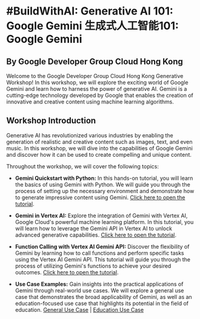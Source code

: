 # #BuildWithAI: Generative AI 101: Google Gemini 生成式人工智能101: Google Gemini

## By Google Developer Group Cloud Hong Kong

Welcome to the Google Developer Group Cloud Hong Kong Generative Workshop! In this workshop, we will explore the exciting world of Google Gemini and learn how to harness the power of generative AI. Gemini is a cutting-edge technology developed by Google that enables the creation of innovative and creative content using machine learning algorithms.

## Workshop Introduction

Generative AI has revolutionized various industries by enabling the generation of realistic and creative content such as images, text, and even music. In this workshop, we will dive into the capabilities of Google Gemini and discover how it can be used to create compelling and unique content.

Throughout the workshop, we will cover the following topics:

- **Gemini Quickstart with Python:** In this hands-on tutorial, you will learn the basics of using Gemini with Python. We will guide you through the process of setting up the necessary environment and demonstrate how to generate impressive content using Gemini. [Click here to open the tutorial](https://colab.research.google.com/github/google/generative-ai-docs/blob/main/site/en/tutorials/python_quickstart.ipynb).

- **Gemini in Vertex AI:** Explore the integration of Gemini with Vertex AI, Google Cloud's powerful machine learning platform. In this tutorial, you will learn how to leverage the Gemini API in Vertex AI to unlock advanced generative capabilities. [Click here to open the tutorial](https://colab.research.google.com/github/GoogleCloudPlatform/generative-ai/blob/main/gemini/getting-started/intro_gemini_python.ipynb).

- **Function Calling with Vertex AI Gemini API:** Discover the flexibility of Gemini by learning how to call functions and perform specific tasks using the Vertex AI Gemini API. This tutorial will guide you through the process of utilizing Gemini's functions to achieve your desired outcomes. [Click here to open the tutorial](https://colab.research.google.com/github/GoogleCloudPlatform/generative-ai/blob/main/gemini/function-calling/intro_function_calling.ipynb).

- **Use Case Examples:** Gain insights into the practical applications of Gemini through real-world use cases. We will explore a general use case that demonstrates the broad applicability of Gemini, as well as an education-focused use case that highlights its potential in the field of education. [General Use Case](https://colab.research.google.com/github/GoogleCloudPlatform/generative-ai/blob/main/gemini/use-cases/intro_multimodal_use_cases.ipynb) | [Education Use Case](https://colab.research.google.com/github/GoogleCloudPlatform/generative-ai/blob/main/gemini/use-cases/education/use_cases_for_education.ipynb)

